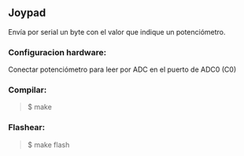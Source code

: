 ## Joypad 
Envía por serial un byte con el valor que indique un potenciómetro.

### Configuracion hardware:
Conectar potenciómetro para leer por ADC en el puerto de ADC0 (C0)

### Compilar:
> $ make

### Flashear: 
> $ make flash